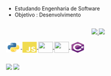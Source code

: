 

- Estudando Engenharia de Software
- Objetivo : Desenvolvimento 

##

<div align="center">
  <a href="https://github.com/EduardoMassaroto">
  <img height="150em" src="https://github-readme-stats.vercel.app/api?username=EduardoMassaroto&show_icons=true&theme=dark&include_all_commits=true&count_private=true"/>
  <img height="150em" src="https://github-readme-stats.vercel.app/api/top-langs/?username=EduardoMassaroto&layout=compact&langs_count=7&theme=dark"/>
</div>
  
  <div style="display: inline_block"><br>
  <img align="center"  height="30" width="40" src="https://raw.githubusercontent.com/devicons/devicon/master/icons/python/python-original.svg">
  <img align="center"  height="30" width="40" src="https://raw.githubusercontent.com/devicons/devicon/master/icons/javascript/javascript-plain.svg">
  <img align="center"  height="30" width="40" src="https://img.shields.io/badge/c-%2300599C.svg?style=for-the-badge&logo=c&logoColor=white">
  <img align="center"  height="30" width="40" src="https://img.shields.io/badge/c++-%2300599C.svg?style=for-the-badge&logo=c%2B%2B&logoColor=white">  
  <img align="center"  height="30" width="40" src="https://raw.githubusercontent.com/devicons/devicon/master/icons/csharp/csharp-original.svg">
</div>
                     
           
        
          
  ##
  
<div> 

  <a href="https://www.instagram.com/eduardo_massaroto/" target="_blank"><img src="https://img.shields.io/badge/-Instagram-%23E4405F?style=for-the-badge&logo=instagram&logoColor=white" target="_blank"></a>
  <a href="https://www.linkedin.com/in/eduardo-massaroto-533098227/" target="_blank"><img src="https://img.shields.io/badge/-LinkedIn-%230077B5?style=for-the-badge&logo=linkedin&logoColor=white" target="_blank"></a> 
 
</div>
